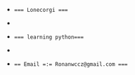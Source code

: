 -     === Lonecorgi ===
- 
-     === learning python===
- 
-     == Email =:= Ronanwccz@gmail.com ===

<!---
Lonecorgi/Lonecorgi is a ✨ special ✨ repository because its `README.md` (this file) appears on your GitHub profile.
You can click the Preview link to take a look at your changes.
--->
